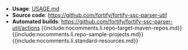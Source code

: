 * **Usage**: [USAGE.md](USAGE.md)
* **Source code**: https://github.com/fortify/fortify-ssc-parser-util
* **Automated builds**: https://github.com/fortify/fortify-ssc-parser-util/actions
{{include:nocomments.li.repo-target-maven-repos.md}}
{{include:nocomments.li.repo-sample-projects.md}}
{{include:nocomments.li.standard-resources.md}}